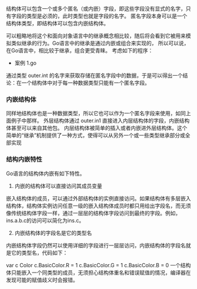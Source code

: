 结构体可以包含一个或多个匿名（或内嵌）字段，即这些字段没有显式的名字，只有字段的类型是必须的，此时类型也就是字段的名字。
匿名字段本身可以是一个结构体类型，即结构体可以包含内嵌结构体。

可以粗略地将这个和面向对象语言中的继承概念相比较，随后将会看到它被用来模拟类似继承的行为。Go语言中的继承是通过内嵌或组合来实现的，
所以可以说，在Go语言中，相比较于继承，组合更受青睐。
考虑如下的程序：

+ 案例
  1.go

通过类型 outer.int 的名字来获取存储在匿名字段中的数据，于是可以得出一个结论：在一个结构体中对于每一种数据类型只能有一个匿名字段。

### 内嵌结构体

同样地结构体也是一种数据类型，所以它也可以作为一个匿名字段来使用，如同上面例子中那样。
外层结构体通过 outer.in1 直接进入内层结构体的字段，内嵌结构体甚至可以来自其他包。
内层结构体被简单的插入或者内嵌进外层结构体。这个简单的“继承”机制提供了一种方式，使得可以从另外一个或一些类型继承部分或全部实现

### 结构内嵌特性

Go语言的结构体内嵌有如下特性。

1) 内嵌的结构体可以直接访问其成员变量

嵌入结构体的成员，可以通过外部结构体的实例直接访问。如果结构体有多层嵌入结构体，结构体实例访问任意一级的嵌入结构体成员时都只用给出字段名，而无须像传统结构体字段一样，通过一层层的结构体字段访问到最终的字段。例如，ins.a.b.c的访问可以简化为ins.c。

2) 内嵌结构体的字段名是它的类型名

内嵌结构体字段仍然可以使用详细的字段进行一层层访问，内嵌结构体的字段名就是它的类型名，代码如下：

var c Color
c.BasicColor.R = 1
c.BasicColor.G = 1
c.BasicColor.B = 0
一个结构体只能嵌入一个同类型的成员，无须担心结构体重名和错误赋值的情况，编译器在发现可能的赋值歧义时会报错。

